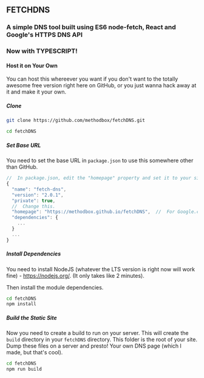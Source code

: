 ## FETCHDNS

### A simple DNS tool built using ES6 node-fetch, React and Google's HTTPS DNS API

### Now with TYPESCRIPT!

#### Host it on Your Own

You can host this whereever you want if you don't want to the totally awesome free version right here on GitHub, or you
just wanna hack away at it and make it your own.

##### Clone

```bash
git clone https://github.com/methodbox/fetchDNS.git

cd fetchDNS
```

##### Set Base URL

You need to set the base URL in `package.json` to use this somewhere other than GitHub.

```ts
//  In package.json, edit the "homepage" property and set it to your site's root URL
{
  "name": "fetch-dns",
  "version": "2.0.1",
  "private": true,
  //  Change this.
  "homepage": "https://methodbox.github.io/fetchDNS",  //  For Google.com use https://google.com. No trailing slash
  "dependencies": {
    ...
  }
  ...
}
```

##### Install Dependencies

You need to install NodeJS (whatever the LTS version is right now will work fine) - https://nodejs.org/.
(It only takes like 2 minutes).

Then install the module dependencies.

```bash
cd fetchDNS
npm install
```

##### Build the Static Site

Now you need to create a build to run on your server. This will create the `build` directory in your `fetchDNS` directory.
This folder is the root of your site. Dump these files on a server and presto! Your own DNS page (which I made, but that's cool).

```bash
cd fetchDNS
npm run build
```
